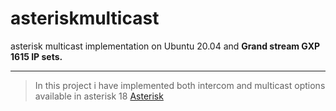 # asteriskmulticast
asterisk multicast implementation on Ubuntu 20.04 and **Grand stream GXP 1615 IP sets.**
___
>In this project i have implemented both intercom and multicast options available in asterisk 18
>[Asterisk](https://www.asterisk.org)

